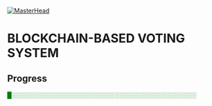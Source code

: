 [![MasterHead](https://appinventiv.com/wp-content/uploads/2020/11/Role-of-blockchain-in-voting.gif)](https://github.com/Blockvotingzero)
# BLOCKCHAIN-BASED VOTING SYSTEM
## Progress
<span style="color: green;">█░░░░░░░░░░░░░░░░░░░░░░░░░░░░░░░░░░░░░░░░░░░</span> <span style="color: white;"><b>1%</b></span>
